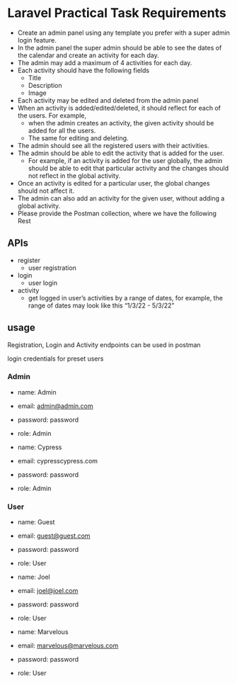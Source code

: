 # Laravel Practical Task Requirements

- Create an admin panel using any template you prefer with a super admin login feature.
- In the admin panel the super admin should be able to see the dates of the calendar and create an activity for each day.
- The admin may add a maximum of 4 activities for each day.
- Each activity should have the following fields
  - Title
  - Description
  - Image
- Each activity may be edited and deleted from the admin panel
- When an activity is added/edited/deleted, it should reflect for each of the users. For example,
  - when the admin creates an activity, the given activity should be added for all the users.
  - The same for editing and deleting.
- The admin should see all the registered users with their activities.
- The admin should be able to edit the activity that is added for the user.
  - For example, if an activity is added for the user globally, the admin should be able to edit that particular activity and the changes should not reflect in the global activity.
- Once an activity is edited for a particular user, the global changes should not affect it.
- The admin can also add an activity for the given user, without adding a global activity.
- Please provide the Postman collection, where we have the following Rest

## APIs

- register
  - user registration
- login
  - user login
- activity
  - get logged in user’s activities by a range of dates, for example, the range of dates may look like this “1/3/22 - 5/3/22”

## usage

Registration, Login and Activity endpoints can be used in postman

login credentials for preset users

### Admin

- name: Admin
- email: admin@admin.com
- password: password
- role: Admin

- name: Cypress
- email: cypresscypress.com
- password: password
- role: Admin

### User

- name: Guest
- email: guest@guest.com
- password: password
- role: User

- name: Joel
- email: joel@joel.com
- password: password
- role: User

- name: Marvelous
- email: marvelous@marvelous.com
- password: password
- role: User

